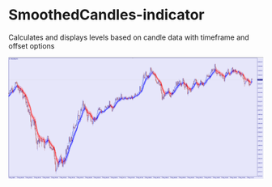 # SmoothedCandles-indicator
Calculates and displays levels based on candle data with timeframe and offset options

![alt text](1.png)
